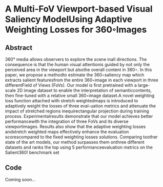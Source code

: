 # A Multi-FoV Viewport-based Visual Saliency ModelUsing Adaptive Weighting Losses for 360◦Images

## Abstract
360° media allows observers to explore the scene inall directions. The consequence is that the human visual attentionis guided by not only the perceived area in the viewport but alsothe overall content  in 360◦. In this  paper, we propose a methodto estimate the 360◦saliency map which extracts salient featuresfrom  the  entire  360◦image  in  each  viewport  in  three  differentField of Views (FoVs). Our model is first pretrained with a large-scale  2D  image  dataset  to  enable  the  interpretation  of  semanticcontents, then fine-tuned with a relative small 360◦image dataset.A  novel  weighting  loss  function  attached  with  stretch  weightedmaps is introduced to adaptively weight the losses of three eval-uation  metrics  and  attenuate  the  impact  of  stretched  regions  inequirectangular projection during training process. Experimentalresults demonstrate that our model achieves better performancewith  the  integration  of  three  FoVs  and  its  diverse  viewportimages. Results also show that the adaptive weighting losses andstretch  weighted  maps  effectively  enhance  the  evaluation  scorescompared  to  the  fixed  weighting  losses  solutions.  Comparing  toother  state  of  the  art  models,  our  method  surpasses  them  onthree  different  datasets  and  ranks  the  top  using  5  performanceevaluation  metrics  on  the  Salient360!  benchmark  set

## Code
Coming soon...
